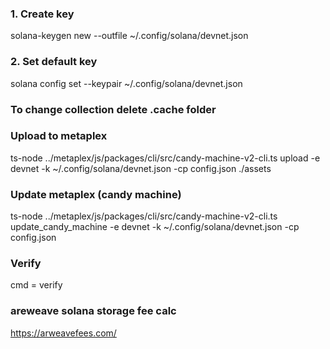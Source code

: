 ### 1. Create key
solana-keygen new --outfile ~/.config/solana/devnet.json

### 2. Set default key
solana config set --keypair ~/.config/solana/devnet.json

### To change collection delete .cache folder

### Upload to metaplex
ts-node ../metaplex/js/packages/cli/src/candy-machine-v2-cli.ts upload -e devnet -k ~/.config/solana/devnet.json -cp config.json ./assets

### Update metaplex (candy machine)
ts-node ../metaplex/js/packages/cli/src/candy-machine-v2-cli.ts update_candy_machine -e devnet -k ~/.config/solana/devnet.json -cp config.json

### Verify 
cmd = verify

### areweave solana storage fee calc
https://arweavefees.com/
